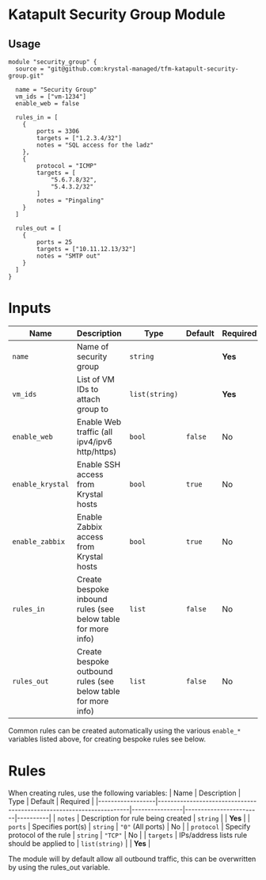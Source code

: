 # Katapult Security Group Module

## Usage

```hcl
module "security_group" {
  source = "git@github.com:krystal-managed/tfm-katapult-security-group.git"

  name = "Security Group"
  vm_ids = ["vm-1234"]
  enable_web = false
  
  rules_in = [
    {
        ports = 3306
        targets = ["1.2.3.4/32"]
        notes = "SQL access for the ladz"
    },
    {
        protocol = "ICMP"
        targets = [
            "5.6.7.8/32",
            "5.4.3.2/32"
        ]
        notes = "Pingaling"
    }
  ]

  rules_out = [
    {
        ports = 25
        targets = ["10.11.12.13/32"]
        notes = "SMTP out"
    }
  ]
}
```

# Inputs

| Name            | Description                                                  | Type          | Default | Required |
|-----------------|--------------------------------------------------------------|---------------|---------|----------|
| `name`          | Name of security group                                       | `string`      |         | **Yes**  |
| `vm_ids`        | List of VM IDs to attach group to                            | `list(string)` |        | **Yes**  |
| `enable_web`    | Enable Web traffic (all ipv4/ipv6 http/https)                | `bool`        | `false` | No       |
| `enable_krystal` | Enable SSH access from Krystal hosts                        | `bool`        | `true`  | No       |
| `enable_zabbix` | Enable Zabbix access from Krystal hosts                      | `bool`        | `true`  | No       |
| `rules_in`      | Create bespoke inbound rules (see below table for more info) | `list`        | `false` | No       |
| `rules_out`     | Create bespoke outbound rules (see below table for more info) | `list`       | `false` | No       |

Common rules can be created automatically using the various `enable_*` variables listed above, for creating bespoke rules see below.

# Rules
When creating rules, use the following variables:
| Name             | Description                                                         | Type           | Default                | Required |
|------------------|---------------------------------------------------------------------|----------------|------------------------|----------|
| `notes`          | Description for rule being created                                  | `string`       |                        | **Yes**  |
| `ports`          | Specifies port(s)                                                   | `string`       | `"0"` (All ports)      | No       |
| `protocol`       | Specify protocol of the rule                                        | `string`       | `"TCP"`                | No       |
| `targets`        | IPs/address lists rule should be applied to                         | `list(string)` |                        | **Yes**  |

The module will by default allow all outbound traffic, this can be overwritten by using the rules_out variable.


